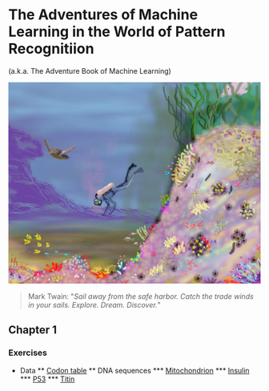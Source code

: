 # The Adventures of Machine Learning in the World of Pattern Recognitiion 
(a.k.a. The Adventure Book of Machine Learning)

![Main Cover Image](https://github.com/tatpongkatanyukul/AdventureBook/blob/main/deep_learning2b.png)

> Mark Twain: "*Sail away from the safe harbor. Catch the trade winds in your sails. Explore. Dream. Discover.*" 


## Chapter 1

### Exercises
* Data
** [Codon table](https://github.com/tatpongkatanyukul/AdventureBook/blob/main/codons.txt)
** DNA sequences
*** [Mitochondrion](https://github.com/tatpongkatanyukul/AdventureBook/blob/main/homo_sapiens_mitochondrion.txt)
*** [Insulin](https://github.com/tatpongkatanyukul/AdventureBook/blob/main/homo_sapiens_insulin.txt)
*** [P53](https://github.com/tatpongkatanyukul/AdventureBook/blob/main/homo_sapiens_p53.txt)
*** [Titin](https://github.com/tatpongkatanyukul/AdventureBook/blob/main/homo_sapiens_titin.txt)


